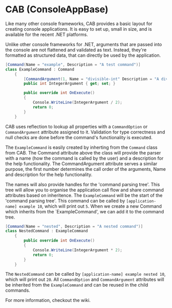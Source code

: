 # CAB (ConsoleAppBase)

Like many other console frameworks, CAB provides a basic layout for creating console applications. It is easy to set up, small in size, and is available for the recent .NET platforms.

Unlike other console frameworks for .NET, arguments that are passed into the console are not flattened and validated as text. Instead, they're formatted as structured data, that can directly be used by the application.

```csharp
[Command(Name = "example", Description = "A test command")]
class ExampleCommand : Command
    {
        [CommandArgument(1, Name = "divisible-int" Description = "A divising argument")]
        public int IntegerArgument { get; set; }

        public override int OnExecute()
        {
            Console.WriteLine(IntegerArgument / 2);
            return 0;
        }
    }
```

CAB uses reflection to lookup all properties with a `CommandOption` or `CommandArgument` attribute assigned to it. Validation for type correctness and null checks are done before the command's functionality is executed.

The `ExampleCommand` is easily created by inherting from the `Command` class from CAB. The Command attribute above the class will provide the parser with a name (how the command is called by the user) and a description for the help functionality. The CommandArgument attribute serves a similar purpose, the first number determines the call order of the arguments, Name and description for the help functionality.

The names will also provide handles for the 'command parsing tree'. This tree will allow you to organise the application call flow and share command attributes based on inheritence.
The `ExampleCommand` will be the start of the 'command parsing tree'. This command can be called by `[application-name] example 10`, which will print out `5`. When we create a new Command which inherits from the `ExampleCommand', we can add it to the command tree.

```csharp
[Command(Name = "nested", Description = "A nested command")]
class NestedCommand : ExampleCommand
    {
        public override int OnExecute()
        {
            Console.WriteLine(IntegerArgument * 2);
            return 0;
        }
    }
```

The `NestedCommand` can be called by `[application-name] example nested 10`, which will print out `20`.
All `CommandOption` and `CommandArgument` attributes will be inherited from the `ExampleCommand` and can be reused in the child commands.

For more information, checkout the wiki.
